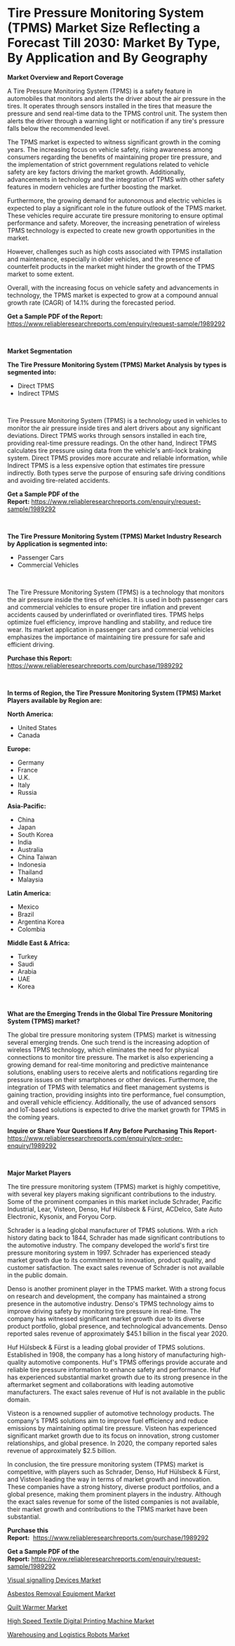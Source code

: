 <p><h1>Tire Pressure Monitoring System (TPMS) Market Size Reflecting a Forecast Till 2030: Market By Type, By Application and By Geography</h1></p><p><strong>Market Overview and Report Coverage</strong></p>
<p><p>A Tire Pressure Monitoring System (TPMS) is a safety feature in automobiles that monitors and alerts the driver about the air pressure in the tires. It operates through sensors installed in the tires that measure the pressure and send real-time data to the TPMS control unit. The system then alerts the driver through a warning light or notification if any tire's pressure falls below the recommended level.</p><p>The TPMS market is expected to witness significant growth in the coming years. The increasing focus on vehicle safety, rising awareness among consumers regarding the benefits of maintaining proper tire pressure, and the implementation of strict government regulations related to vehicle safety are key factors driving the market growth. Additionally, advancements in technology and the integration of TPMS with other safety features in modern vehicles are further boosting the market.</p><p>Furthermore, the growing demand for autonomous and electric vehicles is expected to play a significant role in the future outlook of the TPMS market. These vehicles require accurate tire pressure monitoring to ensure optimal performance and safety. Moreover, the increasing penetration of wireless TPMS technology is expected to create new growth opportunities in the market.</p><p>However, challenges such as high costs associated with TPMS installation and maintenance, especially in older vehicles, and the presence of counterfeit products in the market might hinder the growth of the TPMS market to some extent.</p><p>Overall, with the increasing focus on vehicle safety and advancements in technology, the TPMS market is expected to grow at a compound annual growth rate (CAGR) of 14.1% during the forecasted period.</p></p>
<p><strong>Get a Sample PDF of the Report:</strong> <a href="https://www.reliableresearchreports.com/enquiry/request-sample/1989292">https://www.reliableresearchreports.com/enquiry/request-sample/1989292</a></p>
<p>&nbsp;</p>
<p><strong>Market Segmentation</strong></p>
<p><strong>The Tire Pressure Monitoring System (TPMS) Market Analysis by types is segmented into:</strong></p>
<p><ul><li>Direct TPMS</li><li>Indirect TPMS</li></ul></p>
<p>&nbsp;</p>
<p><p>Tire Pressure Monitoring System (TPMS) is a technology used in vehicles to monitor the air pressure inside tires and alert drivers about any significant deviations. Direct TPMS works through sensors installed in each tire, providing real-time pressure readings. On the other hand, Indirect TPMS calculates tire pressure using data from the vehicle's anti-lock braking system. Direct TPMS provides more accurate and reliable information, while Indirect TPMS is a less expensive option that estimates tire pressure indirectly. Both types serve the purpose of ensuring safe driving conditions and avoiding tire-related accidents.</p></p>
<p><strong>Get a Sample PDF of the Report:</strong>&nbsp;<a href="https://www.reliableresearchreports.com/enquiry/request-sample/1989292">https://www.reliableresearchreports.com/enquiry/request-sample/1989292</a></p>
<p>&nbsp;</p>
<p><strong>The Tire Pressure Monitoring System (TPMS) Market Industry Research by Application is segmented into:</strong></p>
<p><ul><li>Passenger Cars</li><li>Commercial Vehicles</li></ul></p>
<p>&nbsp;</p>
<p><p>The Tire Pressure Monitoring System (TPMS) is a technology that monitors the air pressure inside the tires of vehicles. It is used in both passenger cars and commercial vehicles to ensure proper tire inflation and prevent accidents caused by underinflated or overinflated tires. TPMS helps optimize fuel efficiency, improve handling and stability, and reduce tire wear. Its market application in passenger cars and commercial vehicles emphasizes the importance of maintaining tire pressure for safe and efficient driving.</p></p>
<p><strong>Purchase this Report:</strong>&nbsp; <a href="https://www.reliableresearchreports.com/purchase/1989292">https://www.reliableresearchreports.com/purchase/1989292</a></p>
<p>&nbsp;</p>
<p><strong>In terms of Region, the Tire Pressure Monitoring System (TPMS) Market Players available by Region are:</strong></p>
<p>
    <p> <strong> North America: </strong>
        <ul>
            <li>United States</li>
            <li>Canada</li>
        </ul>
        </p> 
    <p> <strong> Europe: </strong>
        <ul>
            <li>Germany</li>
            <li>France</li>
            <li>U.K.</li>
            <li>Italy</li>
            <li>Russia</li>
        </ul>
        </p> 
    <p> <strong> Asia-Pacific: </strong>
        <ul>
            <li>China</li>
            <li>Japan</li>
            <li>South Korea</li>
            <li>India</li>
            <li>Australia</li>
            <li>China Taiwan</li>
            <li>Indonesia</li>
            <li>Thailand</li>
            <li>Malaysia</li>
        </ul>
        </p> 
    <p> <strong> Latin America: </strong>
        <ul>
            <li>Mexico</li>
            <li>Brazil</li>
            <li>Argentina Korea</li>
            <li>Colombia</li>
        </ul>
        </p> 
    <p> <strong> Middle East & Africa: </strong>
        <ul>
            <li>Turkey</li>
            <li>Saudi</li>
            <li>Arabia</li>
            <li>UAE</li>
            <li>Korea</li>
        </ul>
    </p>
    </p>
<p>&nbsp;</p>
<p><strong>What are the Emerging Trends in the Global Tire Pressure Monitoring System (TPMS) market?</strong></p>
<p><p>The global tire pressure monitoring system (TPMS) market is witnessing several emerging trends. One such trend is the increasing adoption of wireless TPMS technology, which eliminates the need for physical connections to monitor tire pressure. The market is also experiencing a growing demand for real-time monitoring and predictive maintenance solutions, enabling users to receive alerts and notifications regarding tire pressure issues on their smartphones or other devices. Furthermore, the integration of TPMS with telematics and fleet management systems is gaining traction, providing insights into tire performance, fuel consumption, and overall vehicle efficiency. Additionally, the use of advanced sensors and IoT-based solutions is expected to drive the market growth for TPMS in the coming years.</p></p>
<p><strong>Inquire or Share Your Questions If Any Before Purchasing This Report</strong>- <a href="https://www.reliableresearchreports.com/enquiry/pre-order-enquiry/1989292">https://www.reliableresearchreports.com/enquiry/pre-order-enquiry/1989292</a></p>
<p>&nbsp;</p>
<p><strong>Major Market Players</strong></p>
<p><p>The tire pressure monitoring system (TPMS) market is highly competitive, with several key players making significant contributions to the industry. Some of the prominent companies in this market include Schrader, Pacific Industrial, Lear, Visteon, Denso, Huf Hülsbeck & Fürst, ACDelco, Sate Auto Electronic, Kysonix, and Foryou Corp.</p><p>Schrader is a leading global manufacturer of TPMS solutions. With a rich history dating back to 1844, Schrader has made significant contributions to the automotive industry. The company developed the world's first tire pressure monitoring system in 1997. Schrader has experienced steady market growth due to its commitment to innovation, product quality, and customer satisfaction. The exact sales revenue of Schrader is not available in the public domain.</p><p>Denso is another prominent player in the TPMS market. With a strong focus on research and development, the company has maintained a strong presence in the automotive industry. Denso's TPMS technology aims to improve driving safety by monitoring tire pressure in real-time. The company has witnessed significant market growth due to its diverse product portfolio, global presence, and technological advancements. Denso reported sales revenue of approximately $45.1 billion in the fiscal year 2020.</p><p>Huf Hülsbeck & Fürst is a leading global provider of TPMS solutions. Established in 1908, the company has a long history of manufacturing high-quality automotive components. Huf's TPMS offerings provide accurate and reliable tire pressure information to enhance safety and performance. Huf has experienced substantial market growth due to its strong presence in the aftermarket segment and collaborations with leading automotive manufacturers. The exact sales revenue of Huf is not available in the public domain.</p><p>Visteon is a renowned supplier of automotive technology products. The company's TPMS solutions aim to improve fuel efficiency and reduce emissions by maintaining optimal tire pressure. Visteon has experienced significant market growth due to its focus on innovation, strong customer relationships, and global presence. In 2020, the company reported sales revenue of approximately $2.5 billion.</p><p>In conclusion, the tire pressure monitoring system (TPMS) market is competitive, with players such as Schrader, Denso, Huf Hülsbeck & Fürst, and Visteon leading the way in terms of market growth and innovation. These companies have a strong history, diverse product portfolios, and a global presence, making them prominent players in the industry. Although the exact sales revenue for some of the listed companies is not available, their market growth and contributions to the TPMS market have been substantial.</p></p>
<p><strong>Purchase this Report:</strong>&nbsp;&nbsp;<a href="https://www.reliableresearchreports.com/purchase/1989292">https://www.reliableresearchreports.com/purchase/1989292</a></p>
<p></p>
<p><strong>Get a Sample PDF of the Report:</strong>&nbsp;<a href="https://www.reliableresearchreports.com/enquiry/request-sample/1989292">https://www.reliableresearchreports.com/enquiry/request-sample/1989292</a></p>
<p><p><a href="https://www.linkedin.com/pulse/visual-signalling-devices-market-insights-players-forecast-bgwqe/">Visual signalling Devices Market</a></p><p><a href="https://medium.com/@kaceyrath/asbestos-removal-equipment-market-outlook-industry-overview-and-forecast-2023-to-2030-2633f9ff601f">Asbestos Removal Equipment Market</a></p><p><a href="https://medium.com/@zoeyjohns1903/quilt-warmer-market-share-evolution-and-market-growth-trends-2023-2030-3469a7f6c635">Quilt Warmer Market</a></p><p><a href="https://www.linkedin.com/pulse/high-speed-textile-digital-printing-machine-market-size-share-bprxe/">High Speed Textile Digital Printing Machine Market</a></p><p><a href="https://www.linkedin.com/pulse/warehousing-logistics-robots-market-research-report-unlocks-ugy9e/">Warehousing and Logistics Robots Market</a></p></p>